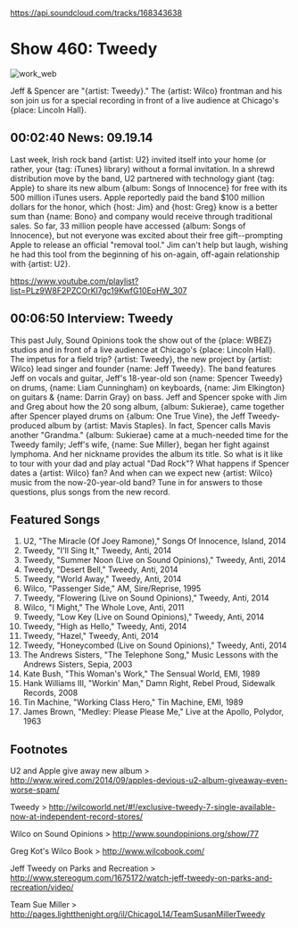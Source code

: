 

https://api.soundcloud.com/tracks/168343638

# Show 460: Tweedy
![work_web](http://static.soundopinions.org/images/2014/tweedy_web.jpg)

Jeff & Spencer are "{artist: Tweedy}." The {artist: Wilco} frontman and his son join us for a special recording in front of a live audience at Chicago's {place: Lincoln Hall}. 


## 00:02:40 News: 09.19.14

Last week, Irish rock band {artist: U2} invited itself into your home (or rather, your {tag: iTunes} library) without a formal invitation. In a shrewd distribution move by the band, U2 partnered with technology giant {tag: Apple} to share its new album {album: Songs of Innocence} for free with its 500 million iTunes users. Apple reportedly paid the band $100 million dollars for the honor, which {host: Jim} and {host: Greg} know is a better sum than {name: Bono} and company would receive through traditional sales. So far, 33 million people have accessed {album: Songs of Innocence}, but not everyone was excited about their free gift--prompting Apple to release an official "removal tool." Jim can't help but laugh, wishing he had this tool from the beginning of his on-again, off-again relationship with {artist: U2}.

https://www.youtube.com/playlist?list=PLz9W8F2PZCOrKl7gc19KwfG10EoHW_307

## 00:06:50 Interview: Tweedy
This past July, Sound Opinions took the show out of the {place: WBEZ} studios and in front of a live audience at Chicago's {place: Lincoln Hall}. The impetus for a field trip? {artist: Tweedy}, the new project by {artist: Wilco} lead singer and founder {name: Jeff Tweedy}. The band features Jeff on vocals and guitar, Jeff's 18-year-old son {name: Spencer Tweedy} on drums, {name: Liam Cunningham} on keyboards, {name: Jim Elkington} on guitars & {name: Darrin Gray} on bass. Jeff and Spencer spoke with Jim and Greg about how the 20 song album, {album: Sukierae}, came together after Spencer played drums on {album: One True Vine}, the Jeff Tweedy-produced album by {artist: Mavis Staples}. In fact, Spencer calls Mavis another "Grandma." {album: Sukierae} came at a much-needed time for the Tweedy family; Jeff's wife, {name: Sue Miller}, began her fight against lymphoma. And her nickname provides the album its title. So what is it like to tour with your dad and play actual "Dad Rock"? What happens if Spencer dates a {artist: Wilco} fan? And when can we expect new {artist: Wilco} music from the now-20-year-old band? Tune in for answers to those questions, plus songs from the new record.

## Featured Songs
1. U2, "The Miracle (Of Joey Ramone)," Songs Of Innocence, Island, 2014
1. Tweedy, "I'll Sing It," Tweedy, Anti, 2014
1. Tweedy, "Summer Noon (Live on Sound Opinions)," Tweedy, Anti, 2014
1. Tweedy, "Desert Bell," Tweedy, Anti, 2014
1. Tweedy, "World Away," Tweedy, Anti, 2014
1. Wilco, "Passenger Side," AM, Sire/Reprise, 1995
1. Tweedy, "Flowering (Live on Sound Opinions)," Tweedy, Anti, 2014
1. Wilco, "I Might," The Whole Love, Anti, 2011
1. Tweedy, "Low Key (Live on Sound Opinions)," Tweedy, Anti, 2014
1. Tweedy, "High as Hello," Tweedy, Anti, 2014
1. Tweedy, "Hazel," Tweedy, Anti, 2014 
1. Tweedy, "Honeycombed (Live on Sound Opinions)," Tweedy, Anti, 2014
1. The Andrews Sisters, "The Telephone Song," Music Lessons with the Andrews Sisters, Sepia, 2003 
1. Kate Bush, "This Woman's Work," The Sensual World, EMI, 1989
1. Hank Williams III, "Workin' Man," Damn Right, Rebel Proud, Sidewalk Records, 2008 
1. Tin Machine, "Working Class Hero," Tin Machine, EMI, 1989 
1. James Brown, "Medley: Please Please Me," Live at the Apollo, Polydor, 1963 

## Footnotes

U2 and Apple give away new album > http://www.wired.com/2014/09/apples-devious-u2-album-giveaway-even-worse-spam/

Tweedy > http://wilcoworld.net/#!/exclusive-tweedy-7-single-available-now-at-independent-record-stores/

Wilco on Sound Opinions > http://www.soundopinions.org/show/77

Greg Kot's Wilco Book > http://www.wilcobook.com/

Jeff Tweedy on Parks and Recreation > http://www.stereogum.com/1675172/watch-jeff-tweedy-on-parks-and-recreation/video/

Team Sue Miller > http://pages.lightthenight.org/il/ChicagoL14/TeamSusanMillerTweedy